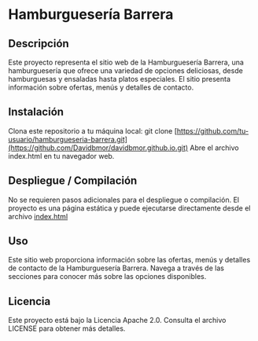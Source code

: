 
# Hamburguesería Barrera 

## Descripción
Este proyecto representa el sitio web de la Hamburguesería Barrera, una hamburguesería que ofrece una variedad de opciones deliciosas, desde hamburguesas y ensaladas hasta platos especiales. El sitio presenta información sobre ofertas, menús y detalles de contacto.

## Instalación
Clona este repositorio a tu máquina local:
git clone [https://github.com/tu-usuario/hamburgueseria-barrera.git](https://github.com/Davidbmor/davidbmor.github.io.git)
Abre el archivo index.html en tu navegador web.

## Despliegue / Compilación
No se requieren pasos adicionales para el despliegue o compilación. El proyecto es una página estática y puede ejecutarse directamente desde el archivo [index.html](index.html)

## Uso
Este sitio web proporciona información sobre las ofertas, menús y detalles de contacto de la Hamburguesería Barrera. Navega a través de las secciones para conocer más sobre las opciones disponibles.


## Licencia
Este proyecto está bajo la Licencia Apache 2.0. Consulta el archivo LICENSE para obtener más detalles.
